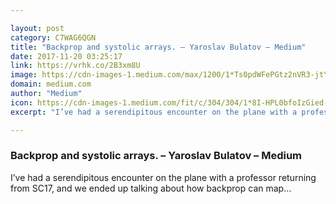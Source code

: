 ```yaml
---

layout: post
category: C7WAG6QGN
title: "Backprop and systolic arrays. – Yaroslav Bulatov – Medium"
date: 2017-11-20 03:25:17
link: https://vrhk.co/2B3xm8U
image: https://cdn-images-1.medium.com/max/1200/1*Ts0pdWFePGtz2nVR3-jtYw@2x.png
domain: medium.com
author: "Medium"
icon: https://cdn-images-1.medium.com/fit/c/304/304/1*8I-HPL0bfoIzGied-dzOvA.png
excerpt: "I’ve had a serendipitous encounter on the plane with a professor returning from SC17, and we ended up talking about how backprop can map…"

---
```


### Backprop and systolic arrays. – Yaroslav Bulatov – Medium

I’ve had a serendipitous encounter on the plane with a professor returning from SC17, and we ended up talking about how backprop can map…